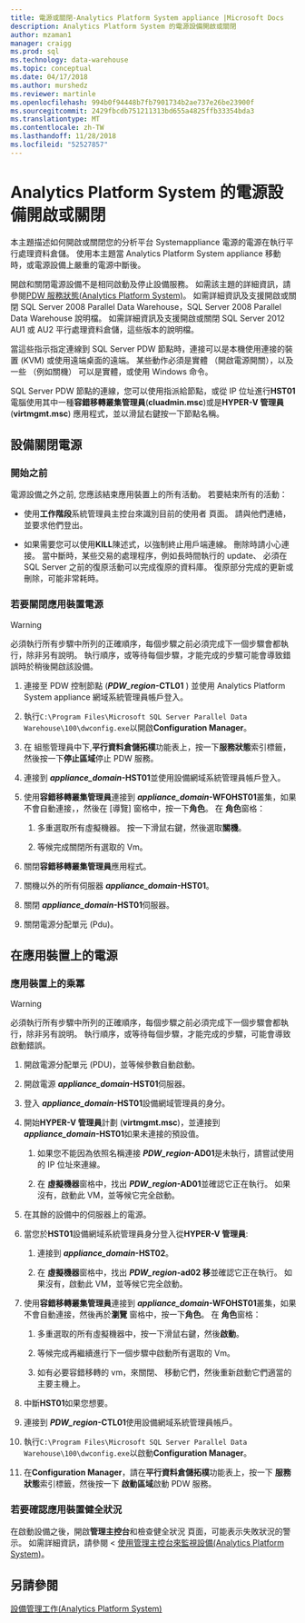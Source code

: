 ```yaml
---
title: 電源或關閉-Analytics Platform System appliance |Microsoft Docs
description: Analytics Platform System 的電源設備開啟或關閉
author: mzaman1
manager: craigg
ms.prod: sql
ms.technology: data-warehouse
ms.topic: conceptual
ms.date: 04/17/2018
ms.author: murshedz
ms.reviewer: martinle
ms.openlocfilehash: 994b0f94448b7fb7901734b2ae737e26be23900f
ms.sourcegitcommit: 2429fbcdb751211313bd655a4825ffb33354bda3
ms.translationtype: MT
ms.contentlocale: zh-TW
ms.lasthandoff: 11/28/2018
ms.locfileid: "52527857"
---
```

# <a name="power-the-appliance-on-or-off-for-analytics-platform-system"></a>Analytics Platform System 的電源設備開啟或關閉
本主題描述如何開啟或關閉您的分析平台 Systemappliance 電源的電源在執行平行處理資料倉儲。 使用本主題當 Analytics Platform System appliance 移動時，或電源設備上嚴重的電源中斷後。  
  
開啟和關閉電源設備不是相同啟動及停止設備服務。 如需該主題的詳細資訊，請參閱[PDW 服務狀態&#40;Analytics Platform System&#41;](pdw-services-status.md)。 如需詳細資訊及支援開啟或關閉 SQL Server 2008 Parallel Data Warehouse，SQL Server 2008 Parallel Data Warehouse 說明檔。 如需詳細資訊及支援開啟或關閉 SQL Server 2012 AU1 或 AU2 平行處理資料倉儲，這些版本的說明檔。  
  
當這些指示指定連線到 SQL Server PDW 節點時，連接可以是本機使用連接的裝置 (KVM) 或使用遠端桌面的遠端。 某些動作必須是實體 （開啟電源開關），以及一些 （例如關機） 可以是實體，或使用 Windows 命令。  
  
SQL Server PDW 節點的連線，您可以使用指派給節點，或從 IP 位址進行**HST01**電腦使用其中一種**容錯移轉叢集管理員**(**cluadmin.msc**)或是**HYPER-V 管理員**(**virtmgmt.msc**) 應用程式，並以滑鼠右鍵按一下節點名稱。  
  
## <a name="PowerOff"></a>設備關閉電源  
  
### <a name="before-you-begin"></a>開始之前  
電源設備之外之前, 您應該結束應用裝置上的所有活動。 若要結束所有的活動：  
  
-   使用**工作階段**系統管理員主控台來識別目前的使用者 頁面。 請與他們連絡，並要求他們登出。  
  
-   如果需要您可以使用**KILL**陳述式，以強制終止用戶端連線。 刪除時請小心連接。 當中斷時，某些交易的處理程序，例如長時間執行的 update、 必須在 SQL Server 之前的復原活動可以完成復原的資料庫。 復原部分完成的更新或刪除，可能非常耗時。  
  
### <a name="to-power-off-the-appliance"></a>若要關閉應用裝置電源  
  
> [!WARNING]  
> 必須執行所有步驟中所列的正確順序，每個步驟之前必須完成下一個步驟會都執行，除非另有說明。 執行順序，或等待每個步驟，才能完成的步驟可能會導致錯誤時於稍後開啟該設備。  
  
1.  連接至 PDW 控制節點 (**_PDW_region_-CTL01** ) 並使用 Analytics Platform System appliance 網域系統管理員帳戶登入。  
  
2.  執行`C:\Program Files\Microsoft SQL Server Parallel Data Warehouse\100\dwconfig.exe`以開啟**Configuration Manager**。  
  
3.  在 組態管理員中下,**平行資料倉儲拓樸**功能表上，按一下**服務狀態**索引標籤，然後按一下**停止區域**停止 PDW 服務。   
  
4.  連接到 **_appliance_domain_-HST01**並使用設備網域系統管理員帳戶登入。  
  
5.  使用**容錯移轉叢集管理員**連接到 **_appliance_domain_-WFOHST01**叢集，如果不會自動連接，，然後在 [導覽] 窗格中，按一下**角色**。 在 **角色**窗格：  
  
    1.  多重選取所有虛擬機器。 按一下滑鼠右鍵，然後選取**關機**。  
  
    2.  等候完成關閉所有選取的 Vm。  
  
6.  關閉**容錯移轉叢集管理員**應用程式。  
  
7. 關機以外的所有伺服器 **_appliance_domain_-HST01**。  
  
8. 關閉 **_appliance_domain_-HST01**伺服器。  
  
9. 關閉電源分配單元 (Pdu)。  
  
## <a name="PowerOn"></a>在應用裝置上的電源  
  
### <a name="to-power-on-the-appliance"></a>應用裝置上的乘冪  
  
> [!WARNING]  
> 必須執行所有步驟中所列的正確順序，每個步驟之前必須完成下一個步驟會都執行，除非另有說明。 執行順序，或等待每個步驟，才能完成的步驟，可能會導致啟動錯誤。  
  
1.  開啟電源分配單元 (PDU)，並等候參數自動啟動。  
  
2.  開啟電源 **_appliance_domain_-HST01**伺服器。  
  
3.  登入 **_appliance_domain_-HST01**設備網域管理員的身分。  
  
4.  開始**HYPER-V 管理員**計劃 (**virtmgmt.msc**)，並連接到 **_appliance_domain_-HST01**如果未連接的預設值。  
  
    1.  如果您不能因為依照名稱連接 **_PDW_region_-AD01**是未執行，請嘗試使用的 IP 位址來連線。  
  
    2.  在 **虛擬機器**窗格中，找出 **_PDW_region_-AD01**並確認它正在執行。 如果沒有，啟動此 VM，並等候它完全啟動。  
  
5.  在其餘的設備中的伺服器上的電源。  
  
6.  當您於**HST01**設備網域系統管理員身分登入從**HYPER-V 管理員**:  
  
    1.  連接到 **_appliance_domain_-HST02**。  
  
    2.  在 **虛擬機器**窗格中，找出 **_PDW_region_-ad02 移**並確認它正在執行。  如果沒有，啟動此 VM，並等候它完全啟動。  
  
7.  使用**容錯移轉叢集管理員**連接到 **_appliance_domain_-WFOHST01**叢集，如果不會自動連接，然後再於**瀏覽** 窗格中，按一下**角色**。 在 **角色**窗格：  
  
    1.  多重選取的所有虛擬機器中，按一下滑鼠右鍵，然後**啟動**。  
  
    2.  等候完成再繼續進行下一個步驟中啟動所有選取的 Vm。  
  
    3.  如有必要容錯移轉的 vm，來關閉、 移動它們，然後重新啟動它們適當的主要主機上。  
  
8. 中斷**HST01**如果您想要。  
  
9. 連接到 **_PDW_region_-CTL01**使用設備網域系統管理員帳戶。  
  
10. 執行`C:\Program Files\Microsoft SQL Server Parallel Data Warehouse\100\dwconfig.exe`以啟動**Configuration Manager**。  
  
11. 在**Configuration Manager**，請在**平行資料倉儲拓樸**功能表上，按一下 **服務狀態**索引標籤，然後按一下 **啟動區域**啟動 PDW 服務。  
  
### <a name="to-verify-the-appliance-health"></a>若要確認應用裝置健全狀況  
在啟動設備之後，開啟**管理主控台**和檢查健全狀況 頁面，可能表示失敗狀況的警示。 如需詳細資訊，請參閱 <<c0> [ 使用管理主控台來監視設備&#40;Analytics Platform System&#41;](monitor-the-appliance-by-using-the-admin-console.md)。</c0>  
  
## <a name="see-also"></a>另請參閱  
[設備管理工作&#40;Analytics Platform System&#41;](appliance-management-tasks.md)  
  

